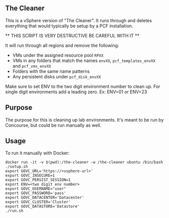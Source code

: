 ## The Cleaner

This is a vSphere version of "The Cleaner".  It runs through and deletes everything that would typically be setup by a PCF installation.

** THIS SCRIPT IS VERY DESTRUCTIVE BE CAREFUL WITH IT **

It will run through all regions and remove the following:

- VMs under the assigned resource pool `RPXX`
- VMs in any folders that match the names `envXX`, `pcf_templates_envXX` and `pcf_vms_envXX`
- Folders with the same name patterns
- Any persistent disks under `pcf_disk_envXX`

Make sure to set ENV to the two digit environment number to clean up.  For single digit
environments add a leading zero.  Ex:  ENV=01 or ENV=23

## Purpose

The purpose for this is cleaning up lab environments.  It's meant to be run by Concourse, but could be run manually as well.

## Usage

To run it manually with Docker:

```
docker run -it -v $(pwd):/the-cleaner -w /the-cleaner ubuntu /bin/bash
./setup.sh
export GOVC_URL='https://<vsphere-url>'
export GOVC_INSECURE=1
export GOVC_PERSIST_SESSION=1
export ENV=<two digit env number>
export GOVC_USERNAME="user"
export GOVC_PASSWORD='pass'
export GOVC_DATACENTER='Datacenter'
export GOVC_CLUSTER='Cluster'
export GOVC_DATASTORE='Datastore'
./run.sh
```
